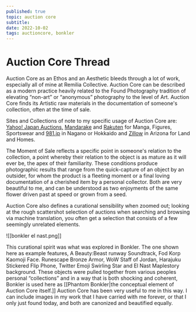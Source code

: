 ```yaml
---
published: true
topic: auction core
subtitle: 
date: 2022-10-02
tags: auctioncore, bonkler
---
```


# Auction Core Thread
Auction Core as an Ethos and an Aesthetic bleeds through a lot of work, especially all of mine at Remilia Collective. Auction Core can be described as a modern practice heavily related to the Found Photography tradition of elevating “non-art” or “anonymous” photography to the level of Art. Auction Core finds its Artistic raw materials in the documentation of someone's collection, often at the time of sale.

Sites and Collections of note to my specific usage of Auction Core are: 
[Yahoo! Japan Auctions,](https://www.yahoo.co.jp/) 
[Mandarake](https://order.mandarake.co.jp/order/?lang=en) and [Rakuten](https://www.fromjapan.co.jp/en/rakuten/) for Manga, Figures, Sportswear and [981.jp](https://981.jp/) in Nagano or Hokkaido and 
[Zillow](https://www.zillow.com/az/?searchQueryState=%7B%22pagination%22%3A%7B%7D%2C%22usersSearchTerm%22%3A%22AZ%22%2C%22mapBounds%22%3A%7B%22west%22%3A-118.35790895312499%2C%22east%22%3A-105.50390504687499%2C%22south%22%3A30.542901383394295%2C%22north%22%3A37.735567408353816%7D%2C%22regionSelection%22%3A%5B%7B%22regionId%22%3A8%2C%22regionType%22%3A2%7D%5D%2C%22isMapVisible%22%3Atrue%2C%22filterState%22%3A%7B%22sort%22%3A%7B%22value%22%3A%22globalrelevanceex%22%7D%2C%22ah%22%3A%7B%22value%22%3Atrue%7D%2C%22lot%22%3A%7B%22min%22%3A2178000%7D%7D%2C%22isListVisible%22%3Atrue%2C%22mapZoom%22%3A7%7D)
in Arizona for Land and Homes.

The Moment of Sale reflects a specific point in someone's relation to the collection, a point whereby their relation to the object is as mature as it will ever be, the apex of their familiarity. These conditions produce photographic results that range from the quick-capture of an object by an outsider, for whom the product is a fleeting moment or a final loving documentation of a cherished item by a personal collector. Both are very beautiful to me, and can be understood as two enjoyments of the same flower driven past at speed or grown from a seed.

Auction Core also defines a curational sensibility when zoomed out; looking at the rough scattershot selection of auctions when searching and browsing via machine translation, you often get a selection that consists of a few seemingly unrelated elements. 

![[bonkler el nast.png]]

This curational spirit was what was explored in Bonkler. The one shown here as example features, A Beauty:Beast runway Soundtrack, Fod Korp Kaomoji Face. Runescape Bronze Armor, WoW Staff of Jordan, Harajuku Stickered Flip Phone, Twitter Emoji Swirling Star and El Nast Maplestory background. These objects were pulled together from various peoples personal “collections” and in a way that is both shocking and coherent, Bonkler is used here as [[Phantom Bonkler|the conceptual element of Auction Core itself.]]
Auction Core has been very useful to me in this way. I can include images in my work that I have carried with me forever, or that I only just found today, and both are canonized and beautified equally.